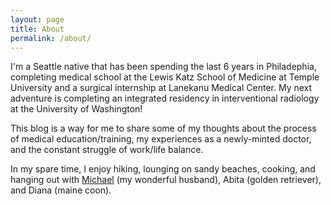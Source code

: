```yaml
---
layout: page
title: About
permalink: /about/
---
```


I'm a Seattle native that has been spending the last 6 years in Philadephia, completing medical school at the Lewis Katz School of Medicine at Temple University and a surgical internship at Lanekanu Medical Center. My next adventure is completing an integrated residency in interventional radiology at the University of Washington! 

This blog is a way for me to share some of my thoughts about the process of medical education/training, my experiences as a newly-minted doctor, and the constant struggle of work/life balance. 

In my spare time, I enjoy hiking, lounging on sandy beaches, cooking, and hanging out with [Michael](https://www.michaelsobrepera.com "Check out Michael's website") (my wonderful husband), Abita (golden retriever), and Diana (maine coon). 



